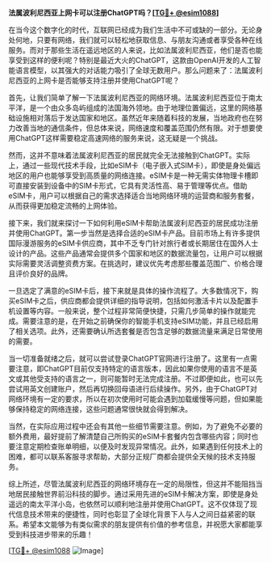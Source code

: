 **法属波利尼西亚上网卡可以注册ChatGPT吗？[[TG💪+ @esim1088](https://t.me/s/esim1088)]**

在当今这个数字化的时代，互联网已经成为我们生活中不可或缺的一部分。无论身处何地，只要有网络，我们就可以轻松地获取信息、与朋友沟通或者享受各种在线服务。而对于那些生活在遥远地区的人来说，比如法属波利尼西亚，他们是否也能享受到这样的便利呢？特别是最近大火的ChatGPT，这款由OpenAI开发的人工智能语言模型，以其强大的对话能力吸引了全球无数用户。那么问题来了：法属波利尼西亚的上网卡是否能够支持注册并使用ChatGPT呢？

首先，让我们简单了解一下法属波利尼西亚的网络环境。法属波利尼西亚位于南太平洋，是一个由众多岛屿组成的法国海外领地。由于地理位置偏远，这里的网络基础设施相对落后于发达国家和地区。虽然近年来随着科技的发展，当地政府也在努力改善当地的通信条件，但总体来说，网络速度和覆盖范围仍然有限。对于想要使用ChatGPT这样需要稳定高速网络的服务来说，这无疑是一个挑战。

然而，这并不意味着法属波利尼西亚的居民就完全无法接触到ChatGPT。实际上，通过一些现代技术手段，比如eSIM卡（电子嵌入式SIM卡），即使是身处偏远地区的用户也能够享受到高质量的网络连接。eSIM卡是一种无需实体物理卡槽即可直接安装到设备中的SIM卡形式，它具有灵活性高、易于管理等优点。借助eSIM卡，用户可以根据自己的需求选择适合当地网络环境的运营商和服务套餐，从而获得更加稳定流畅的上网体验。

接下来，我们就来探讨一下如何利用eSIM卡帮助法属波利尼西亚的居民成功注册并使用ChatGPT。第一步当然是选择合适的eSIM卡产品。目前市场上有许多提供国际漫游服务的eSIM卡供应商，其中不乏专门针对旅行者或长期居住在国外人士设计的产品。这些产品通常会提供多个国家和地区的数据流量包，让用户可以根据实际需要灵活调整资费方案。在挑选时，建议优先考虑那些覆盖范围广、价格合理且评价良好的品牌。

一旦选定了满意的eSIM卡后，接下来就是具体的操作流程了。大多数情况下，购买eSIM卡之后，供应商都会提供详细的指导说明，包括如何激活卡片以及配置手机设置等内容。一般来说，整个过程非常简便快捷，只需几步简单的操作就能完成。需要注意的是，在开始之前确保你的智能手机支持eSIM功能，并且已经启用了相关选项。此外，还需要确认所选套餐是否包含足够的数据流量来满足日常使用的需要。

当一切准备就绪之后，就可以尝试登录ChatGPT官网进行注册了。这里有一点需要注意，即ChatGPT目前仅支持特定的语言版本，因此如果你使用的语言不是英文或其他受支持的语言之一，则可能暂时无法完成注册。不过即便如此，也可以先尝试用英文创建账户，然后再切换回母语进行后续操作。另外，由于ChatGPT对网络环境有一定的要求，所以在初次使用时可能会遇到加载缓慢等问题，但如果能够保持稳定的网络连接，这些问题通常很快就会得到解决。

当然，在实际应用过程中还会有其他一些细节需要注意。例如，为了避免不必要的额外费用，最好提前了解清楚自己所购买的eSIM卡套餐内包含哪些内容；同时也要注意定期检查账单明细，以便及时发现异常情况。此外，如果遇到任何技术上的困难，都可以联系客服寻求帮助，大部分正规厂商都会提供全天候的技术支持服务。

综上所述，尽管法属波利尼西亚的网络环境存在一定的局限性，但这并不能阻挡当地居民接触世界前沿科技的脚步。通过采用先进的eSIM卡解决方案，即使是身处遥远的南太平洋小岛，也依然可以顺利地注册并使用ChatGPT。这不仅体现了现代信息技术带来的便捷性，同时也彰显了全球化背景下人与人之间日益紧密的联系。希望本文能够为有类似需求的朋友提供有价值的参考信息，并祝愿大家都能享受到科技进步带来的乐趣！

[[TG💪+ @esim1088](https://t.me/s/esim1088) ![Image](https://i.postimg.cc/4NQfJmqS/Snipaste-2025-05-13-00-14-12.png)]